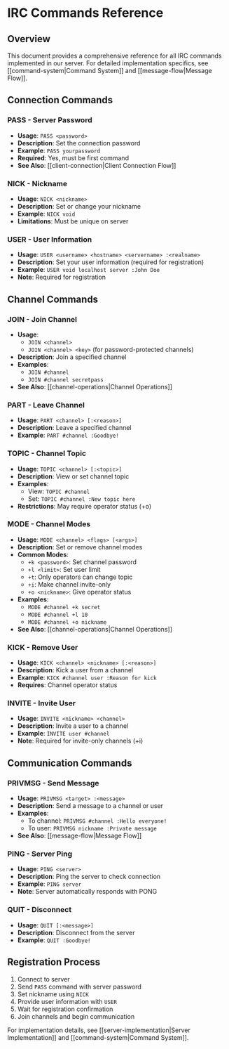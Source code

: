 # IRC Commands Reference

## Overview
This document provides a comprehensive reference for all IRC commands implemented in our server. For detailed implementation specifics, see [[command-system|Command System]] and [[message-flow|Message Flow]].

## Connection Commands
### PASS - Server Password
- **Usage**: `PASS <password>`
- **Description**: Set the connection password
- **Example**: `PASS yourpassword`
- **Required**: Yes, must be first command
- **See Also**: [[client-connection|Client Connection Flow]]

### NICK - Nickname
- **Usage**: `NICK <nickname>`
- **Description**: Set or change your nickname
- **Example**: `NICK void`
- **Limitations**: Must be unique on server

### USER - User Information
- **Usage**: `USER <username> <hostname> <servername> :<realname>`
- **Description**: Set your user information (required for registration)
- **Example**: `USER void localhost server :John Doe`
- **Note**: Required for registration

## Channel Commands
### JOIN - Join Channel
- **Usage**: 
  - `JOIN <channel>`
  - `JOIN <channel> <key>` (for password-protected channels)
- **Description**: Join a specified channel
- **Examples**: 
  - `JOIN #channel`
  - `JOIN #channel secretpass`
- **See Also**: [[channel-operations|Channel Operations]]

### PART - Leave Channel
- **Usage**: `PART <channel> [:<reason>]`
- **Description**: Leave a specified channel
- **Example**: `PART #channel :Goodbye!`

### TOPIC - Channel Topic
- **Usage**: `TOPIC <channel> [:<topic>]`
- **Description**: View or set channel topic
- **Examples**: 
  - View: `TOPIC #channel`
  - Set: `TOPIC #channel :New topic here`
- **Restrictions**: May require operator status (+o)

### MODE - Channel Modes
- **Usage**: `MODE <channel> <flags> [<args>]`
- **Description**: Set or remove channel modes
- **Common Modes**:
  - `+k <password>`: Set channel password
  - `+l <limit>`: Set user limit
  - `+t`: Only operators can change topic
  - `+i`: Make channel invite-only
  - `+o <nickname>`: Give operator status
- **Examples**:
  - `MODE #channel +k secret`
  - `MODE #channel +l 10`
  - `MODE #channel +o nickname`
- **See Also**: [[channel-operations|Channel Operations]]

### KICK - Remove User
- **Usage**: `KICK <channel> <nickname> [:<reason>]`
- **Description**: Kick a user from a channel
- **Example**: `KICK #channel user :Reason for kick`
- **Requires**: Channel operator status

### INVITE - Invite User
- **Usage**: `INVITE <nickname> <channel>`
- **Description**: Invite a user to a channel
- **Example**: `INVITE user #channel`
- **Note**: Required for invite-only channels (+i)

## Communication Commands
### PRIVMSG - Send Message
- **Usage**: `PRIVMSG <target> :<message>`
- **Description**: Send a message to a channel or user
- **Examples**: 
  - To channel: `PRIVMSG #channel :Hello everyone!`
  - To user: `PRIVMSG nickname :Private message`
- **See Also**: [[message-flow|Message Flow]]

### PING - Server Ping
- **Usage**: `PING <server>`
- **Description**: Ping the server to check connection
- **Example**: `PING server`
- **Note**: Server automatically responds with PONG

### QUIT - Disconnect
- **Usage**: `QUIT [:<message>]`
- **Description**: Disconnect from the server
- **Example**: `QUIT :Goodbye!`

## Registration Process
1. Connect to server
2. Send `PASS` command with server password
3. Set nickname using `NICK`
4. Provide user information with `USER`
5. Wait for registration confirmation
6. Join channels and begin communication

For implementation details, see [[server-implementation|Server Implementation]] and [[command-system|Command System]].
